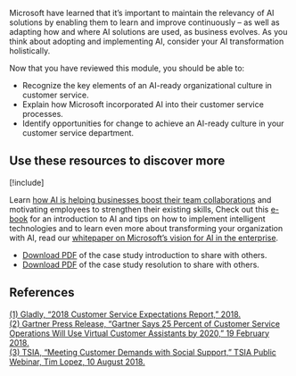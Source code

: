 Microsoft have learned that it’s important to maintain the relevancy of AI solutions by enabling them to learn and improve continuously – as well as adapting how and where AI solutions are used, as business evolves. As you think about adopting and implementing AI, consider your AI transformation holistically.

Now that you have reviewed this module, you should be able to:

* Recognize the key elements of an AI-ready organizational culture in customer service.
* Explain how Microsoft incorporated AI into their customer service processes.
* Identify opportunities for change to achieve an AI-ready culture in your customer service department.

## Use these resources to discover more

[!include[](../../../includes/open-link-in-new-tab-note.md)]

Learn [how AI is helping businesses boost their team collaborations](https://info.microsoft.com/ww-landing-augment-the-employee-experience-website.html) and motivating employees to strengthen their existing skills, Check out this [e-book](https://info.microsoft.com/ww-landing-aI-basics-for-business-eBook.html) for an introduction to AI and tips on how to implement intelligent technologies and to learn even more about transforming your organization with AI, read our [whitepaper on Microsoft’s vision for AI in the enterprise](https://query.prod.cms.rt.microsoft.com/cms/api/am/binary/RE2FPpk).

* [Download PDF](https://aka.ms/AIBSCULTCSECONDWL) of the case study introduction to share with others.
* [Download PDF](https://aka.ms/AIBSCULTCSERESDWL) of the case study resolution to share with others.

## References

[(1) Gladly, “2018 Customer Service Expectations Report,” 2018.](https://go.gladly.com/2018report)  
[(2) Gartner Press Release, “Gartner Says 25 Percent of Customer Service Operations Will Use Virtual Customer Assistants by 2020,” 19 February 2018.](https://www.gartner.com/newsroom/id/3858564)  
[(3) TSIA, “Meeting Customer Demands with Social Support,” TSIA Public Webinar, Tim Lopez, 10 August 2018.](https://www.tsia.com/webinars/meeting-customer-demands-with-social-support)  
